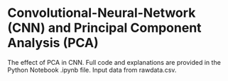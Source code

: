 # Convolutional-Neural-Network (CNN) and Principal Component Analysis (PCA)
The effect of PCA in CNN.
Full code and explanations are provided in the Python Notebook .ipynb file.
Input data from rawdata.csv.
